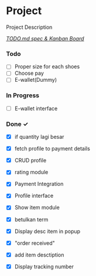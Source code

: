 # Project

Project Description

<em>[TODO.md spec & Kanban Board](https://bit.ly/3fCwKfM)</em>

### Todo

- [ ] Proper size for each shoes  
- [ ] Choose pay  
- [ ] E-wallet(Dummy)  

### In Progress

- [ ] E-wallet interface  

### Done ✓

- [x] if quantity lagi besar  
- [x] fetch profile to payment details  
- [x] CRUD profile  
- [x] rating module  
- [x] Payment Integration  
- [x] Profile interface  
- [x] Show item module  
- [x] betulkan term  
- [x] Display desc item in popup  
- [x] "order received"  
- [x] add item desctiption  
- [x] Display tracking number  

